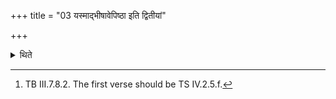 +++
title = "03 यस्माद्भीषावेपिष्ठा इति द्वितीयां"

+++

<details><summary>थिते</summary>

3. (If the dedicated victim) trembles one should use the verse beginning with yasmād bhīṣāvepiṣṭhāḥ[^1] as the second.  


[^1]: TB III.7.8.2. The first verse should be TS IV.2.5.f.
</details>
